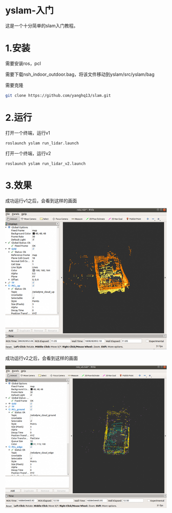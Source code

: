 # yslam-入门
这是一个十分简单的slam入门教程。

# 1.安装

需要安装ros，pcl

需要下载nsh_indoor_outdoor.bag，将该文件移动到yslam/src/yslam/bag

需要克隆

```bash
git clone https://github.com/yanghq13/slam.git
```

# 2.运行

打开一个终端，运行v1

```
roslaunch yslam run_lidar.launch
```

打开一个终端，运行v2

```
roslaunch yslam run_lidar_v2.launch
```

# 3.效果

成功运行v1之后，会看到这样的画面

![add image](https://github.com/yanghq13/slam/blob/main/image/v1.png)

成功运行v2之后，会看到这样的画面

![add image](https://github.com/yanghq13/slam/blob/main/image/v2.png)